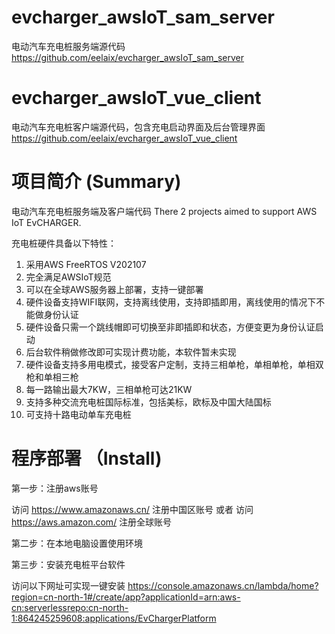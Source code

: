 # evcharger_awsIoT_sam_server
电动汽车充电桩服务端源代码
https://github.com/eelaix/evcharger_awsIoT_sam_server

# evcharger_awsIoT_vue_client
电动汽车充电桩客户端源代码，包含充电启动界面及后台管理界面
https://github.com/eelaix/evcharger_awsIoT_vue_client


# 项目简介 (Summary)

电动汽车充电桩服务端及客户端代码
There 2 projects aimed to support AWS IoT EvCHARGER.

充电桩硬件具备以下特性：
1. 采用AWS FreeRTOS V202107
2. 完全满足AWSIoT规范
3. 可以在全球AWS服务器上部署，支持一键部署
4. 硬件设备支持WIFI联网，支持离线使用，支持即插即用，离线使用的情况下不能做身份认证
5. 硬件设备只需一个跳线帽即可切换至非即插即和状态，方便变更为身份认证启动
5. 后台软件稍做修改即可实现计费功能，本软件暂未实现
6. 硬件设备支持多用电模式，接受客户定制，支持三相单枪，单相单枪，单相双枪和单相三枪
7. 每一路输出最大7KW，三相单枪可达21KW
8. 支持多种交流充电桩国际标准，包括美标，欧标及中国大陆国标
9. 可支持十路电动单车充电桩


# 程序部署 （Install)

第一步：注册aws账号

访问 https://www.amazonaws.cn/ 注册中国区账号  或者
访问 https://aws.amazon.com/   注册全球账号

第二步：在本地电脑设置使用环境

第三步：安装充电桩平台软件

访问以下网址可实现一键安装
https://console.amazonaws.cn/lambda/home?region=cn-north-1#/create/app?applicationId=arn:aws-cn:serverlessrepo:cn-north-1:864245259608:applications/EvChargerPlatform
